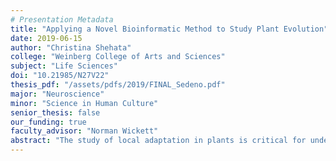 ```yaml
---
# Presentation Metadata
title: "Applying a Novel Bioinformatic Method to Study Plant Evolution"
date: 2019-06-15
author: "Christina Shehata"
college: "Weinberg College of Arts and Sciences"
subject: "Life Sciences"
doi: "10.21985/N27V22"
thesis_pdf: "/assets/pdfs/2019/FINAL_Sedeno.pdf"
major: "Neuroscience"
minor: "Science in Human Culture"
senior_thesis: false
our_funding: true
faculty_advisor: "Norman Wickett"
abstract: "The study of local adaptation in plants is critical for understanding the evolution of traits that contribute to survival in a dynamic environment, the genes underlying them, and the general process of adaptation. However, in the study of natural, non-model plant species, population-level whole-genome sampling is not always feasible and can be costly. Therefore, there is a need for methods based on population-differentiation that can take a reduced representation of whole-genome data to identify loci under selection within or among populations. Levels of Exclusively Shared Difference (LSD) is a method developed using human genomic data that can detect signatures of selection along the branches of a population tree (phylogeny). Here, I show how LSD can be used to identify candidate genes under selection within genomic, transcriptomic, and discrete gene data sets collected from multiple plant populations. I compare the candidate genes under selection identified by LSD to those identified by traditional methods and show how this novel method can be adapted for use plants to overcome some of the limitations of other selection detection methods. Using LSD on plant population genomic data will expand the ways in which adaptively evolving genes can be identified. Identifying adaptive candidate genes has a range of implications for plant research and LSD expands the types of datasets that can be used to elucidate patterns of plant evolution, inform the development of improved cultivars, and guide conservation efforts for endangered species."
---
```


